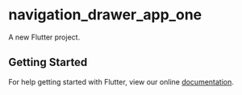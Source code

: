 # navigation_drawer_app_one

A new Flutter project.

## Getting Started

For help getting started with Flutter, view our online
[documentation](https://flutter.io/).
